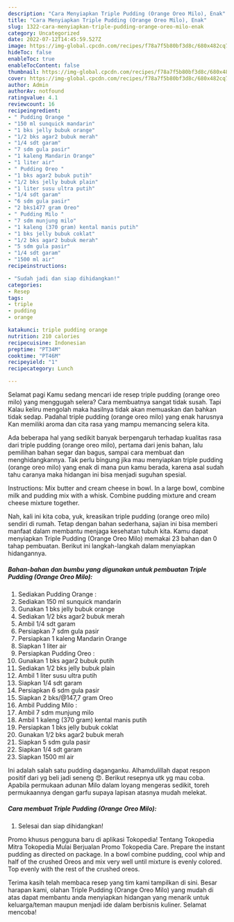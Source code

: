 ```yaml
---
description: "Cara Menyiapkan Triple Pudding (Orange Oreo Milo), Enak"
title: "Cara Menyiapkan Triple Pudding (Orange Oreo Milo), Enak"
slug: 1322-cara-menyiapkan-triple-pudding-orange-oreo-milo-enak
category: Uncategorized
date: 2022-07-12T14:45:59.527Z
image: https://img-global.cpcdn.com/recipes/f78a7f5b80bf3d8c/680x482cq70/triple-pudding-orange-oreo-milo-foto-resep-utama.jpg
hideToc: false
enableToc: true
enableTocContent: false
thumbnail: https://img-global.cpcdn.com/recipes/f78a7f5b80bf3d8c/680x482cq70/triple-pudding-orange-oreo-milo-foto-resep-utama.jpg
cover: https://img-global.cpcdn.com/recipes/f78a7f5b80bf3d8c/680x482cq70/triple-pudding-orange-oreo-milo-foto-resep-utama.jpg
author: Admin
authorAv: notfound
ratingvalue: 4.1
reviewcount: 16
recipeingredient:
- " Pudding Orange "
- "150 ml sunquick mandarin"
- "1 bks jelly bubuk orange"
- "1/2 bks agar2 bubuk merah"
- "1/4 sdt garam"
- "7 sdm gula pasir"
- "1 kaleng Mandarin Orange"
- "1 liter air"
- " Pudding Oreo "
- "1 bks agar2 bubuk putih"
- "1/2 bks jelly bubuk plain"
- "1 liter susu ultra putih"
- "1/4 sdt garam"
- "6 sdm gula pasir"
- "2 bks1477 gram Oreo"
- " Pudding Milo "
- "7 sdm munjung milo"
- "1 kaleng (370 gram) kental manis putih"
- "1 bks jelly bubuk coklat"
- "1/2 bks agar2 bubuk merah"
- "5 sdm gula pasir"
- "1/4 sdt garam"
- "1500 ml air"
recipeinstructions:

- "Sudah jadi dan siap dihidangkan!"
categories:
- Resep
tags:
- triple
- pudding
- orange

katakunci: triple pudding orange 
nutrition: 210 calories
recipecuisine: Indonesian
preptime: "PT34M"
cooktime: "PT46M"
recipeyield: "1"
recipecategory: Lunch

---
```



Selamat pagi Kamu sedang mencari ide resep triple pudding (orange oreo milo) yang menggugah selera? Cara membuatnya sangat tidak susah. Tapi Kalau keliru mengolah maka hasilnya tidak akan memuaskan dan bahkan tidak sedap. Padahal triple pudding (orange oreo milo) yang enak harusnya Kan memiliki aroma dan cita rasa yang mampu memancing selera kita.


Ada beberapa hal yang sedikit banyak berpengaruh terhadap kualitas rasa dari triple pudding (orange oreo milo), pertama dari jenis bahan, lalu pemilihan bahan segar dan bagus, sampai cara membuat dan menghidangkannya. Tak perlu bingung jika mau menyiapkan triple pudding (orange oreo milo) yang enak di mana pun kamu berada, karena asal sudah tahu caranya maka hidangan ini bisa menjadi suguhan spesial.

Instructions: Mix butter and cream cheese in bowl. In a large bowl, combine milk and pudding mix with a whisk. Combine pudding mixture and cream cheese mixture together.


Nah, kali ini kita coba, yuk, kreasikan triple pudding (orange oreo milo) sendiri di rumah. Tetap dengan bahan sederhana, sajian ini bisa memberi manfaat dalam membantu menjaga kesehatan tubuh kita. Kamu dapat menyiapkan Triple Pudding (Orange Oreo Milo) memakai 23 bahan dan 0 tahap pembuatan. Berikut ini langkah-langkah dalam menyiapkan hidangannya.

<!--inarticleads1-->

##### Bahan-bahan dan bumbu yang digunakan untuk pembuatan Triple Pudding (Orange Oreo Milo):

1. Sediakan  Pudding Orange :
1. Sediakan 150 ml sunquick mandarin
1. Gunakan 1 bks jelly bubuk orange
1. Sediakan 1/2 bks agar2 bubuk merah
1. Ambil 1/4 sdt garam
1. Persiapkan 7 sdm gula pasir
1. Persiapkan 1 kaleng Mandarin Orange
1. Siapkan 1 liter air
1. Persiapkan  Pudding Oreo :
1. Gunakan 1 bks agar2 bubuk putih
1. Sediakan 1/2 bks jelly bubuk plain
1. Ambil 1 liter susu ultra putih
1. Siapkan 1/4 sdt garam
1. Persiapkan 6 sdm gula pasir
1. Siapkan 2 bks/@147,7 gram Oreo
1. Ambil  Pudding Milo :
1. Ambil 7 sdm munjung milo
1. Ambil 1 kaleng (370 gram) kental manis putih
1. Persiapkan 1 bks jelly bubuk coklat
1. Gunakan 1/2 bks agar2 bubuk merah
1. Siapkan 5 sdm gula pasir
1. Siapkan 1/4 sdt garam
1. Siapkan 1500 ml air


Ini adalah salah satu pudding daganganku. Alhamdulillah dapat respon positif dari yg beli jadi seneng 😍. Berikut resepnya utk yg mau coba. Apabila permukaan adunan Milo dalam loyang mengeras sedikit, toreh permukaannya dengan garfu supaya lapisan atasnya mudah melekat. 

<!--inarticleads2-->

##### Cara membuat Triple Pudding (Orange Oreo Milo):


1. Selesai dan siap dihidangkan!

Promo khusus pengguna baru di aplikasi Tokopedia! Tentang Tokopedia Mitra Tokopedia Mulai Berjualan Promo Tokopedia Care. Prepare the instant pudding as directed on package. In a bowl combine pudding, cool whip and half of the crushed Oreos and mix very well until mixture is evenly colored. Top evenly with the rest of the crushed oreos. 

Terima kasih telah membaca resep yang tim kami tampilkan di sini. Besar harapan kami, olahan Triple Pudding (Orange Oreo Milo) yang mudah di atas dapat membantu anda menyiapkan hidangan yang menarik untuk keluarga/teman maupun menjadi ide dalam berbisnis kuliner. Selamat mencoba!
